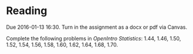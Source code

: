 # Reading 

Due 2016-01-13 16:30. Turn in the assignment as a docx or pdf via Canvas.

Complete the following problems in *OpenIntro Statistics*: 1.44, 1.46, 1.50, 1.52, 1.54, 1.56, 1.58, 1.60, 1.62, 1.64, 1.68, 1.70.


